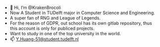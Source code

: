 - 👋 Hi, I’m @KrakenBrocoli
- Now A Student in TUDelft major in Computer Science and Engineering.
- A super fan of RNG and League of Legends.
- For the reason of GDPR, out school has its own gitlab repository, thus this account is only for publiced projects.
- Want to study in one of the top university in the world.
- 📫 Y.Huang-51@student.tudelft.nl


